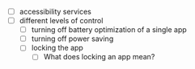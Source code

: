 - [ ] accessibility services
- [ ] different levels of control
	- [ ] turning off battery optimization of a single app
	- [ ] turning off power saving
	- [ ] locking the app
		- [ ] What does locking an app mean?
<!--stackedit_data:
eyJoaXN0b3J5IjpbLTMzNDA5MTQyN119
-->